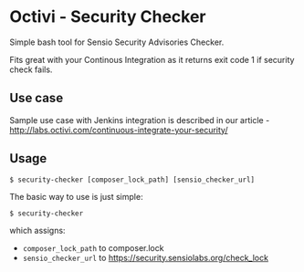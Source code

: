 Octivi - Security Checker
======================================

Simple bash tool for Sensio Security Advisories Checker.

Fits great with your Continous Integration as it returns exit code 1 if security check fails.

## Use case

Sample use case with Jenkins integration is described in our article - http://labs.octivi.com/continuous-integrate-your-security/

## Usage

    $ security-checker [composer_lock_path] [sensio_checker_url]
    
The basic way to use is just simple:

    $ security-checker
    
which assigns:

* `composer_lock_path` to composer.lock
* `sensio_checker_url` to https://security.sensiolabs.org/check_lock
 
